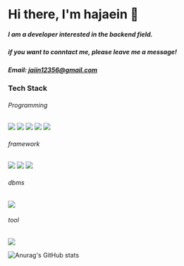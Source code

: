 # Hi there, I'm hajaein 👋

##### I am a developer interested in the backend field.  
##### if you want to conntact me, please leave me a message!

##### Email: jaiin12356@gmail.com

### Tech Stack
###### Programming
<img src = "https://img.shields.io/badge/-Python3-blue?logo=python&logoColor=white"> <img src = "https://img.shields.io/badge/-Java-orange?logo=java&logoColor=white"> <img src = "https://img.shields.io/badge/-jsp-blue?logo=jsp&logoColor=orange"> <img src = "https://img.shields.io/badge/-html-white?logo=HTML5"> <img src = "https://img.shields.io/badge/-css-9cf?logo=css3">
###### framework
<img src = "https://img.shields.io/badge/-spring-white?logo=spring"> <img src="https://img.shields.io/badge/-Springboot-white?logo=springboot"> <img src="https://img.shields.io/badge/-mybatis-blue">
###### dbms
<img src = https://img.shields.io/badge/-h2-green>

###### tool
<img src = "https://img.shields.io/badge/-git-white?logo=git">  

![Anurag's GitHub stats](https://github-readme-stats.vercel.app/api?username=devjaein&show_icons=true&theme=radical)

